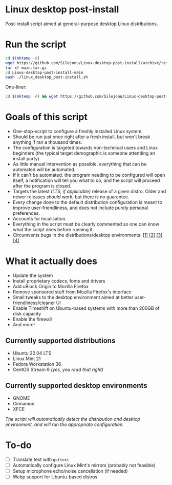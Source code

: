 # Linux desktop post-install
Post-install script aimed at general-purpose desktop Linux distributions.

# Run the script
```bash
cd $(mktemp -d)
wget https://github.com/Silejonu/Linux-desktop-post-install/archive/refs/heads/main.tar.gz
tar xf main.tar.gz
cd Linux-desktop-post-install-main
bash ./linux_desktop_post-install.sh
```
One-liner:
```bash
cd $(mktemp -d) && wget https://github.com/Silejonu/Linux-desktop-post-install/archive/refs/heads/main.tar.gz && tar xf main.tar.gz && cd Linux-desktop-post-install-main && bash ./linux_desktop_post-install.sh
```

# Goals of this script
- One-stop-script to configure a freshly installed Linux system.
- Should be run just once right after a fresh install, but won't break anything if ran a thousand times.
- The configuration is targeted towards non-technical users and Linux beginners (the typical target demographic is someone attending an install party).
- As little manual intervention as possible, everything that can be automated will be automated.
- If it can't be automated, the program needing to be configured will open itself, a notification will tell you what to do, and the script will proceed after the program is closed.
- Targets the latest *(LTS, if applicable)* release of a given distro. Older and newer releases *should* work, but there is no guarantee.
- Every change done to the default distribution configuration is meant to improve user-friendliness, and does not include purely personal preferences.
- Accounts for localisation.
- Everything in the script must be clearly commented so one can know what the script does before running it.
- Circumvents bugs in the distributions/desktop environments. [[1]](https://github.com/flatpak/flatpak/issues/4831) [[2]](https://bugs.launchpad.net/ubuntu/+source/wslu/+bug/1971757) [[3]](https://github.com/linuxmint/linuxmint/issues/510) [[4]](https://github.com/linuxmint/linuxmint/issues/509)

# What it actually does
- Update the system
- Install proprietary codecs, fonts and drivers
- Add uBlock Origin to Mozilla Firefox
- Remove sponsored stuff from Mozilla Firefox's interface
- Small tweaks to the desktop environment aimed at better user-friendliness/cleaner UI
- Enable Timeshift on Ubuntu-based systems with more than 200GB of disk capacity
- Enable the firewall
- And more!

## Currently supported distributions
- Ubuntu 22.04 LTS
- Linux Mint 21
- Fedora Workstation 36
- CentOS Stream 9 *(yes, you read that right)*

## Currently supported desktop environments
- GNOME
- Cinnamon
- XFCE

*The script will automatically detect the distribution and desktop environment, and will run the appropriate configuration.*

# To-do

- [ ] Translate text with `gettext`
- [ ] Automatically configure Linux Mint's mirrors (probably not feasible)
- [ ] Setup microphone echo/noise cancellation (if needed)
- [ ] Webp support for Ubuntu-based distros
